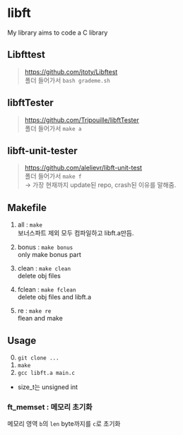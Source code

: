 # libft  
My library aims to code a C library  
  
## Libfttest  
> https://github.com/jtoty/Libftest  
폴더 들어가서 ```bash grademe.sh```  

## libftTester  
> https://github.com/Tripouille/libftTester  
폴더 들어가서 ```make a```   

## libft-unit-tester  
> https://github.com/alelievr/libft-unit-test  
폴더 들어가서 ```make f```  
-> 가장 현재까지 update된 repo, crash된 이유를 말해줌.   

## Makefile
  
1. all : ```make```  
보너스파트 제외 모두 컴파일하고 libft.a만듬.  

2. bonus : ```make bonus```  
only make bonus part  

3. clean : ```make clean```    
delete obj files    

4. fclean : ```make fclean```   
delete obj files and libft.a  

5. re : ```make re```  
flean and make  
  
## Usage
0. ```git clone ...```   
1. ```make```  
2. ```gcc libft.a main.c```  

* size_t는  unsigned int

### ft_memset : 메모리 초기화
메모리 영역 ```b```의 ```len``` byte까지를 ```c```로 초기화